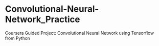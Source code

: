# Convolutional-Neural-Network_Practice
Coursera Guided Project: Convolutional Neural Network using Tensorflow from Python
